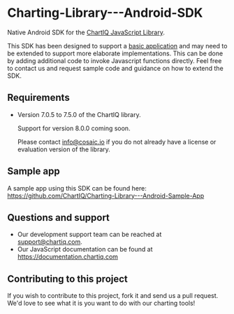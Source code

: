 # Charting-Library---Android-SDK
Native Android SDK for the [ChartIQ JavaScript Library](https://documentation.chartiq.com).

This SDK has been designed to support a [basic application](https://github.com/ChartIQ/Charting-Library---Android-Sample-App) and may need to be extended to support more elaborate implementations. This can be done by adding additional code to invoke Javascript functions directly. Feel free to contact us and request sample code and guidance on how to extend the SDK.

## Requirements

- Version 7.0.5 to 7.5.0 of the ChartIQ library.

  Support for version 8.0.0 coming soon.

  Please contact info@cosaic.io if you do not already have a license or evaluation version of the library.

## Sample app

A sample app using this SDK can be found here: https://github.com/ChartIQ/Charting-Library---Android-Sample-App

## Questions and support

- Our development support team can be reached at [support@chartiq.com](mailto:support@chartiq.com).
- Our JavaScript documentation can be found at https://documentation.chartiq.com

## Contributing to this project

If you wish to contribute to this project, fork it and send us a pull request.
We'd love to see what it is you want to do with our charting tools!

